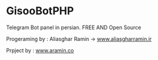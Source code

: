 # GisooBotPHP

Telegram Bot panel in persian.
FREE AND Open Source


Progeraming by : Aliasghar Ramin -> www.aliasgharramin.ir

Prpject by : www.aramin.co

